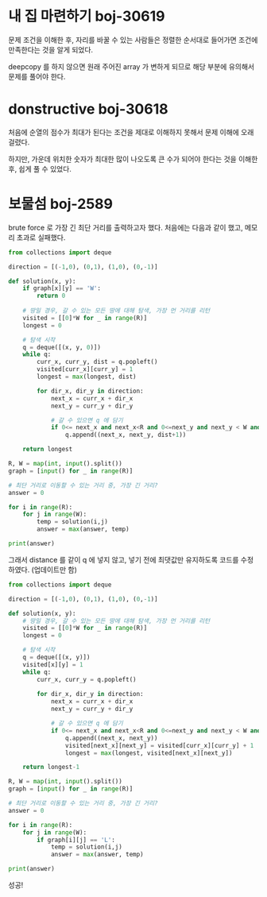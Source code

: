 # 내 집 마련하기 boj-30619
문제 조건을 이해한 후, 자리를 바꿀 수 있는 사람들은 정렬한 순서대로 들어가면 조건에 만족한다는 것을 알게 되었다.

deepcopy 를 하지 않으면 원래 주어진 array 가 변하게 되므로 해당 부분에 유의해서 문제를 풀어야 한다.

# donstructive boj-30618
처음에 순열의 점수가 최대가 된다는 조건을 제대로 이해하지 못해서 문제 이해에 오래 걸렸다.

하지만, 가운데 위치한 숫자가 최대한 많이 나오도록 큰 수가 되어야 한다는 것을 이해한 후, 쉽게 풀 수 있었다.

# 보물섬 boj-2589
brute force 로 가장 긴 최단 거리를 출력하고자 했다.
처음에는 다음과 같이 했고, 메모리 초과로 실패했다.

```python
from collections import deque

direction = [(-1,0), (0,1), (1,0), (0,-1)]

def solution(x, y):
    if graph[x][y] == 'W':
        return 0
    
    # 땅일 경우, 갈 수 있는 모든 땅에 대해 탐색, 가장 먼 거리를 리턴
    visited = [[0]*W for _ in range(R)]
    longest = 0

    # 탐색 시작
    q = deque([(x, y, 0)])
    while q:
        curr_x, curr_y, dist = q.popleft()
        visited[curr_x][curr_y] = 1
        longest = max(longest, dist)

        for dir_x, dir_y in direction:
            next_x = curr_x + dir_x
            next_y = curr_y + dir_y

            # 갈 수 있으면 q 에 담기
            if 0<= next_x and next_x<R and 0<=next_y and next_y < W and graph[next_x][next_y] == 'L' and visited[next_x][next_y] != 1:
                q.append((next_x, next_y, dist+1))

    return longest

R, W = map(int, input().split())
graph = [input() for _ in range(R)]

# 최단 거리로 이동할 수 있는 거리 중, 가장 긴 거리?
answer = 0

for i in range(R):
    for j in range(W):
        temp = solution(i,j)
        answer = max(answer, temp)

print(answer)
```

그래서 distance 를 같이 q 에 넣지 않고, 넣기 전에 최댓값만 유지하도록 코드를 수정하였다. (업데이트만 함)

```python
from collections import deque

direction = [(-1,0), (0,1), (1,0), (0,-1)]

def solution(x, y):
    # 땅일 경우, 갈 수 있는 모든 땅에 대해 탐색, 가장 먼 거리를 리턴
    visited = [[0]*W for _ in range(R)]
    longest = 0

    # 탐색 시작
    q = deque([(x, y)])
    visited[x][y] = 1
    while q:
        curr_x, curr_y = q.popleft()
        
        for dir_x, dir_y in direction:
            next_x = curr_x + dir_x
            next_y = curr_y + dir_y

            # 갈 수 있으면 q 에 담기
            if 0<= next_x and next_x<R and 0<=next_y and next_y < W and graph[next_x][next_y] == 'L' and visited[next_x][next_y] == 0:
                q.append((next_x, next_y))
                visited[next_x][next_y] = visited[curr_x][curr_y] + 1
                longest = max(longest, visited[next_x][next_y])

    return longest-1

R, W = map(int, input().split())
graph = [input() for _ in range(R)]

# 최단 거리로 이동할 수 있는 거리 중, 가장 긴 거리?
answer = 0

for i in range(R):
    for j in range(W):
        if graph[i][j] == 'L':
            temp = solution(i,j)
            answer = max(answer, temp)

print(answer)
```

성공!